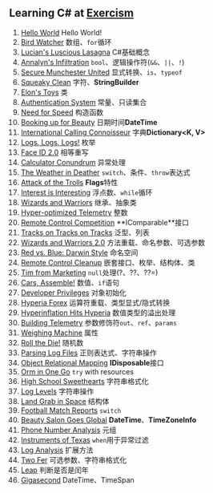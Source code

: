 ## Learning C# at [Exercism](https://exercism.org/tracks/csharp)
1. [Hello World](./hello-world/HelloWorld.cs) Hello World!
2. [Bird Watcher](./bird-watcher/BirdWatcher.cs) 数组、`for`循环
3. [Lucian's Luscious Lasagna](./lucians-luscious-lasagna/LuciansLusciousLasagna.cs) C#基础概念
4. [Annalyn's Infiltration](./annalyns-infiltration/AnnalynsInfiltration.cs) `bool`、逻辑操作符(`&&`、`||`、`!`)
5. [Secure Munchester United](./secure-munchester-united/SecureMunchesterUnited.cs) 显式转换、`is`、`typeof`
6. [Squeaky Clean](./squeaky-clean/SqueakyClean.cs) 字符、**StringBuilder**
7. [Elon's Toys](./elons-toys/ElonsToys.cs) 类
8. [Authentication System](./authentication-system/AuthenticationSystem.cs) 常量、只读集合
9. [Need for Speed](./need-for-speed/NeedForSpeed.cs) 构造函数
10. [Booking up for Beauty](./booking-up-for-beauty/BookingUpForBeauty.cs) 日期时间**DateTime**
11. [International Calling Connoisseur](./international-calling-connoisseur/InternationalCallingConnoisseur.cs) 字典**Dictionary<K, V>**
12. [Logs, Logs, Logs!](./logs-logs-logs/LogsLogsLogs.cs) 枚举
13. [Face ID 2.0](./faceid-2/Faceid2.cs) 相等重写
14. [Calculator Conundrum](./calculator-conundrum/CalculatorConundrum.cs) 异常处理
15. [The Weather in Deather](./the-weather-in-deather/TheWeatherInDeather.cs) `switch`、条件、`throw`表达式
16. [Attack of the Trolls](./attack-of-the-trolls/AttackOfTheTrolls.cs) **Flags**特性
17. [Interest is Interesting](./interest-is-interesting/InterestIsInteresting.cs) 浮点数、`while`循环
18. [Wizards and Warriors](./wizards-and-warriors/WizardsAndWarriors.cs) 继承、抽象类
19. [Hyper-optimized Telemetry](./hyper-optimized-telemetry/HyperOptimizedTelemetry.cs) 整数
20. [Remote Control Competition](./remote-control-competition/RemoteControlCompetition.cs) **IComparable<T>**接口
21. [Tracks on Tracks on Tracks](./tracks-on-tracks-on-tracks/TracksOnTracksOnTracks.cs) 泛型、列表
22. [Wizards and Warriors 2.0](./wizards-and-warriors-2/WizardsAndWarriors2.cs) 方法重载、命名参数、可选参数
23. [Red vs. Blue: Darwin Style](./red-vs-blue-darwin-style/RedVsBlueDarwinStyle.cs) 命名空间
24. [Remote Control Cleanup](./remote-control-cleanup/RemoteControlCleanup.cs) 嵌套接口、枚举、结构体、类
25. [Tim from Marketing](./tim-from-marketing/TimFromMarketing.cs) `null`处理(?、??、??=)
26. [Cars, Assemble!](./cars-assemble/CarsAssemble.cs) 数值、`if`语句
27. [Developer Privileges](./developer-privileges/DeveloperPrivileges.cs) 对象初始化
28. [Hyperia Forex](./hyperia-forex/HyperiaForex.cs) 运算符重载、类型显式/隐式转换
29. [Hyperinflation Hits Hyperia](./hyperinflation-hits-hyperia/HyperinflationHitsHyperia.cs) 数值类型的溢出处理
30. [Building Telemetry](./building-telemetry/BuildingTelemetry.cs) 参数修饰符`out`、`ref`、`params`
31. [Weighing Machine](./weighing-machine/WeighingMachine.cs) 属性
32. [Roll the Die!](./roll-the-die/RollTheDie.cs) 随机数
33. [Parsing Log Files](./parsing-log-files/ParsingLogFiles.cs) 正则表达式、字符串操作
34. [Object Relational Mapping](./object-relational-mapping/ObjectRelationalMapping.cs) **IDisposable**接口
35. [Orm in One Go](./orm-in-one-go/OrmInOneGo.cs) `try` with resources
36. [High School Sweethearts](./high-school-sweethearts/HighSchoolSweethearts.cs) 字符串格式化
37. [Log Levels](./log-levels/LogLevels.cs) 字符串操作
38. [Land Grab in Space](./land-grab-in-space/LandGrabInSpace.cs) 结构体
39. [Football Match Reports](./football-match-reports/FootballMatchReports.cs) `switch`
40. [Beauty Salon Goes Global](./beauty-salon-goes-global/BeautySalonGoesGlobal.cs) **DateTime**、**TimeZoneInfo**
41. [Phone Number Analysis](./phone-number-analysis/PhoneNumberAnalysis.cs) 元组
42. [Instruments of Texas](./instruments-of-texas/InstrumentsOfTexas.cs) `when`用于异常过滤
43. [Log Analysis](./log-analysis/LogAnalysis.cs) 扩展方法
44. [Two Fer](./two-fer/TwoFer.cs) 可选参数、字符串格式化
45. [Leap](./leap/Leap.cs) 判断是否是闰年
46. [Gigasecond](./gigasecond/Gigasecond.cs) DateTime、TimeSpan
